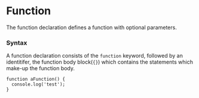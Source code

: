 # Function

The function declaration defines a function with optional parameters.

### Syntax

A function declaration consists of the `function` keyword, followed by an identitifer, the function body block(`{}`) which contains the statements which make-up the function body.

```
function aFunction() {
  console.log('test');
}
```
